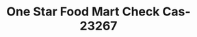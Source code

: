 ---
f_zip-code: 75057
f_state-code: TX
title: One Star Food Mart Check Cas-23267
f_phone: 972-436-9599
f_city-only: Lewisville
f_address: 359 Lake Park Rd Lewisville
f_location-unique-id: '23267'
slug: one-star-food-mart-check-cas-23267
updated-on: '2024-05-30T13:46:58.046Z'
created-on: '2024-05-30T13:36:59.803Z'
published-on: '2024-05-30T13:54:32.469Z'
f_city-state: cms/city/lewisville-tx.md
f_company: cms/company/one-star-food-mart-check-cas.md
f_state: cms/state/texas.md
layout: '[payday-loan].html'
tags: payday-loan
---